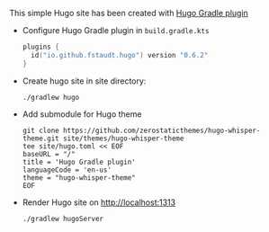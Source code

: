 This simple Hugo site has been created with [Hugo Gradle plugin](https://plugins.gradle.org/plugin/io.github.fstaudt.hugo)

- Configure Hugo Gradle plugin in `build.gradle.kts`
  ```kotlin
  plugins {
    id("io.github.fstaudt.hugo") version "0.6.2"
  }
  ```

- Create hugo site in site directory:
  ```shell
  ./gradlew hugo
  ```

- Add submodule for Hugo theme
  ```shell
  git clone https://github.com/zerostaticthemes/hugo-whisper-theme.git site/themes/hugo-whisper-theme
  tee site/hugo.toml << EOF
  baseURL = "/"
  title = 'Hugo Gradle plugin'
  languageCode = 'en-us'
  theme = "hugo-whisper-theme"
  EOF
  ```

- Render Hugo site on [http://localhost:1313](http://localhost:1313)
  ```shell
  ./gradlew hugoServer
  ```
